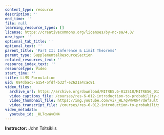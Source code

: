 ```yaml
---
content_type: resource
description: ''
end_time: ''
file: null
learning_resource_types: []
license: https://creativecommons.org/licenses/by-nc-sa/4.0/
ocw_type: ''
optional_tab_title: ''
optional_text: ''
parent_title: 'Part II: Inference & Limit Theorems'
parent_type: SupplementalResourceSection
related_resources_text: ''
resource_index_text: ''
resourcetype: Video
start_time: ''
title: LLMS Formulation
uid: 084dbac5-a154-6fdf-b32f-e2621a4cac81
video_files:
  archive_url: https://archive.org/download/MITRES.6-012S18/MITRES6_012S18_L17-02_300k.mp4
  video_captions_file: /courses/res-6-012-introduction-to-probability-spring-2018/470ac37a63ad5cbcba42c594ec7ce4cd_HL7qwWvON4.vtt
  video_thumbnail_file: https://img.youtube.com/vi/_HL7qwWvON4/default.jpg
  video_transcript_file: /courses/res-6-012-introduction-to-probability-spring-2018/55e1f98550110cea4b1980ec9df6224d_HL7qwWvON4.pdf
video_metadata:
  youtube_id: _HL7qwWvON4
---
```


**Instructor:** John Tsitsiklis

